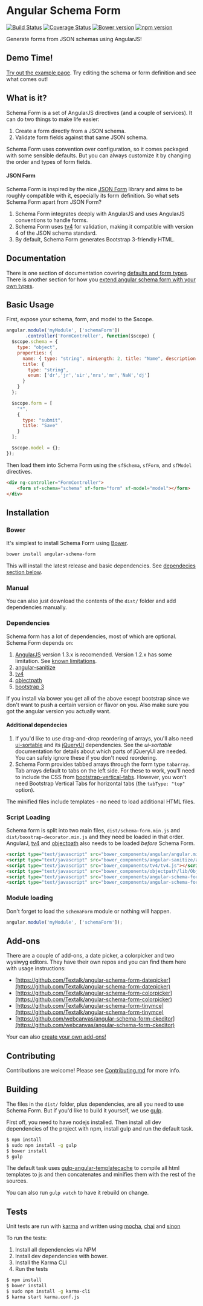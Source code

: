 Angular Schema Form
===================

[![Build Status](https://travis-ci.org/Textalk/angular-schema-form.svg?branch=master)](https://travis-ci.org/Textalk/angular-schema-form)
[![Coverage Status](https://coveralls.io/repos/Textalk/angular-schema-form/badge.png?branch=master)](https://coveralls.io/r/Textalk/angular-schema-form?branch=development)
[![Bower version](https://badge.fury.io/bo/angular-schema-form.svg)](http://badge.fury.io/bo/angular-schema-form)
[![npm version](https://badge.fury.io/js/angular-schema-form.svg)](http://badge.fury.io/js/angular-schema-form)

Generate forms from JSON schemas using AngularJS!

Demo Time!
----------
[Try out the example page](http://textalk.github.io/angular-schema-form/examples/bootstrap-example.html).
Try editing the schema or form definition and see what comes out!

What is it?
----------

Schema Form is a set of AngularJS directives (and a couple of services). It can do two things to
make life easier:

1. Create a form directly from a JSON schema.
2. Validate form fields against that same JSON schema.

Schema Form uses convention over configuration, so it comes packaged with some sensible defaults.
But you can always customize it by changing the order and types of form fields.

#### JSON Form
Schema Form is inspired by the nice [JSON Form](https://github.com/joshfire/jsonform) library and
aims to be roughly compatible with it, especially its form definition. So what sets Schema Form
apart from JSON Form?

1. Schema Form integrates deeply with AngularJS and uses AngularJS conventions to handle forms.
2. Schema Form uses [tv4](https://github.com/geraintluff/tv4) for validation, making it compatible
   with version 4 of the JSON schema standard.
3. By default, Schema Form generates Bootstrap 3-friendly HTML.

Documentation
-------------
There is one section of documentation covering [defaults and form types](docs/index.md). There is another section for how you [extend angular schema form with your own types](https://github.com/Textalk/angular-schema-form/blob/master/docs/extending.md).

Basic Usage
-----------

First, expose your schema, form, and model to the $scope.

```javascript
angular.module('myModule', ['schemaForm'])
       .controller('FormController', function($scope) {
  $scope.schema = {
    type: "object",
    properties: {
      name: { type: "string", minLength: 2, title: "Name", description: "Name or alias" },
      title: {
        type: "string",
        enum: ['dr','jr','sir','mrs','mr','NaN','dj']
      }
    }
  };

  $scope.form = [
    "*",
    {
      type: "submit",
      title: "Save"
    }
  ];

  $scope.model = {};
});
```

Then load them into Schema Form using the `sfSchema`, `sfForm`, and `sfModel` directives.

```html
<div ng-controller="FormController">
    <form sf-schema="schema" sf-form="form" sf-model="model"></form>
</div>
```

Installation
------------

### Bower

It's simplest to install Schema Form using [Bower](http://bower.io/).

```bash
bower install angular-schema-form
```

This will install the latest release and basic dependencies. See
[dependecies section below](#dependencies).

### Manual

You can also just download the contents of the `dist/` folder and add dependencies manually.

### Dependencies

Schema form has a lot of dependencies, most of which are optional. Schema Form depends on:

1. [AngularJS](https://angularjs.org/) version 1.3.x is recomended. Version 1.2.x
   has some limitation. See [known limitations](docs/knownlimitations.md).
2. [angular-sanitize](https://docs.angularjs.org/api/ngSanitize)
3. [tv4](https://github.com/geraintluff/tv4)
4. [objectpath](https://github.com/mike-marcacci/objectpath)
5. [bootstrap 3](http://getbootstrap.com/)

If you install via bower you get all of the above except bootstrap since we
don't want to push a certain version or flavor on you. Also make
sure you got the angular version you actually want.


#### Additional dependecies

1. If you'd like to use drag-and-drop reordering of arrays, you'll also need [ui-sortable](https://github.com/angular-ui/ui-sortable) and its [jQueryUI](http://jqueryui.com/) dependencies. See the *ui-sortable* documentation for details about which parts of jQueryUI are needed. You can safely ignore these if you don't need reordering.
2. Schema Form provides tabbed arrays through the form type `tabarray`. Tab arrays default to tabs on the left side. For these to work, you'll need to include the CSS from [bootstrap-vertical-tabs](https://github.com/dbtek/bootstrap-vertical-tabs). However, you won't need Bootstrap Vertical Tabs for horizontal tabs (the `tabType: "top"` option).

The minified files include templates - no need to load additional HTML files.


### Script Loading

Schema form is split into two main files, `dist/schema-form.min.js` and
`dist/boostrap-decorator.min.js` and they need be loaded in that order. AngularJ,
[tv4](https://github.com/geraintluff/tv4) and [objectpath](https://github.com/mike-marcacci/objectpath)
also needs to be loaded *before* Schema Form.


```html
<script type="text/javascript" src="bower_components/angular/angular.min.js"></script>
<script type="text/javascript" src="bower_components/angular-sanitize/angular-sanitize.min.js"></script>
<script type="text/javascript" src="bower_components/tv4/tv4.js"></script>
<script type="text/javascript" src="bower_components/objectpath/lib/ObjectPath.js"></script>
<script type="text/javascript" src="bower_components/angular-schema-form/dist/schema-form.min.js"></script>
<script type="text/javascript" src="bower_components/angular-schema-form/dist/bootstrap-decorator.min.js"></script>
```

### Module loading
Don't forget to load the `schemaForm` module or nothing will happen.

```javascript
angular.module('myModule', ['schemaForm']);
```

Add-ons
------
There are a couple of add-ons, a date picker, a colorpicker and two wysiwyg editors. 
They have their own repos and you can find them here with usage instructions:

  * [https://github.com/Textalk/angular-schema-form-datepicker](https://github.com/Textalk/angular-schema-form-datepicker)
  * [https://github.com/Textalk/angular-schema-form-colorpicker](https://github.com/Textalk/angular-schema-form-colorpicker)
  * [https://github.com/Textalk/angular-schema-form-tinymce](https://github.com/Textalk/angular-schema-form-tinymce)
  * [https://github.com/webcanvas/angular-schema-form-ckeditor](https://github.com/webcanvas/angular-schema-form-ckeditor)

Your can also [create your own add-ons!](docs/extending.md)

Contributing
------------
Contributions are welcome! Please see [Contributing.md](CONTRIBUTING.md) for more info.

Building
--------
The files in the `dist/` folder, plus dependencies, are all you need to use Schema Form. But if
you'd like to build it yourself, we use [gulp](http://gulpjs.com/).

First off, you need to have nodejs installed. Then install all dev dependencies of the
project with npm, install gulp and run the default task.

```bash
$ npm install
$ sudo npm install -g gulp
$ bower install
$ gulp
```

The default task uses
[gulp-angular-templatecache](https://github.com/miickel/gulp-angular-templatecache) to compile all
html templates to js and then concatenates and minifies them with the rest of the sources.

You can also run `gulp watch` to have it rebuild on change.

Tests
-----
Unit tests are run with [karma](http://karma-runner.github.io) and written using
[mocha](http://visionmedia.github.io/mocha/), [chai](http://chaijs.com/) and
[sinon](http://sinonjs.org/)

To run the tests:

1. Install all dependencies via NPM
2. Install dev dependencies with bower.
3. Install the Karma CLI
4. Run the tests

```bash
$ npm install
$ bower install
$ sudo npm install -g karma-cli
$ karma start karma.conf.js
```
